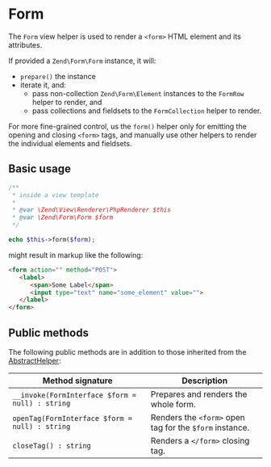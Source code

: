 # Form

The `Form` view helper is used to render a `<form>` HTML element and its
attributes.

If provided a `Zend\Form\Form` instance, it will:

- `prepare()` the instance
- iterate it, and:
  - pass non-collection `Zend\Form\Element` instances to the `FormRow` helper to
    render, and
  - pass collections and fieldsets to the `FormCollection` helper to render.

For more fine-grained control, us the `form()` helper only for emitting the
opening and closing `<form>` tags, and manually use other helpers to render the
individual elements and fieldsets.

## Basic usage

```php
/**
 * inside a view template
 *
 * @var \Zend\View\Renderer\PhpRenderer $this
 * @var \Zend\Form\Form $form
 */

echo $this->form($form);
```

might result in markup like the following:

```html
<form action="" method="POST">
   <label>
      <span>Some Label</span>
      <input type="text" name="some_element" value="">
   </label>
</form>
```

## Public methods

The following public methods are in addition to those inherited from the
[AbstractHelper](abstract-helper.md#public-methods):

Method signature                                | Description
----------------------------------------------- | -----------
`__invoke(FormInterface $form = null) : string` | Prepares and renders the whole form.
`openTag(FormInterface $form = null) : string`  | Renders the `<form>` open tag for the `$form` instance.
`closeTag() : string`                           | Renders a `</form>` closing tag.
